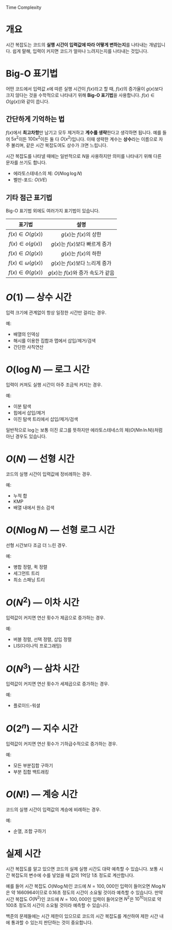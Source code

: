 Time Complexity
# 개요
시간 복잡도는 코드의 **실행 시간이 입력값에 따라 어떻게 변하는지**를 나타내는 개념입니다. 쉽게 말해, 입력이 커지면 코드가 얼마나 느려지는지를 나타내는 것입니다.
# Big-O 표기법
어떤 코드에서 입력값 $x$에 따른 실행 시간이 $f(x)$라고 할 때,  $f(x)$의 증가율이 $g(x)$보다 크지 않다는 것을 수학적으로 나타내기 위해 **Big-O 표기법**을 사용합니다. $f(x) \in O(g(x))$와 같이 씁니다.
## 간단하게 기억하는 법
$f(x)$에서 **최고차항**만 남기고 모두 제거하고 **계수를 생략**한다고 생각하면 됩니다. 예를 들어 $5x^2$이든 $100x^2$이든 둘 다 $O(x^2)$입니다. 이때 생략한 계수는 **상수**라는 이름으로 자주 불리며, 같은 시간 복잡도여도 상수가 크면 느립니다.

시간 복잡도를 나타낼 때에는 일반적으로 $N$을 사용하지만 의미를 나타내기 위해 다른 문자를 쓰기도 합니다.
- 에라토스테네스의 체: $O(N\log \log N)$
- 벨만-포드: $O(VE)$
## 기타 점근 표기법
Big-O 표기법 외에도 여러가지 표기법이 있습니다.

|           표기법           |            설명             |
| :---------------------: | :-----------------------: |
|   $f(x) \in O(g(x))$    |    $g(x)$는 $f(x)$의 상한     |
|   $f(x) \in o(g(x))$    |  $g(x)$는 $f(x)$보다 빠르게 증가  |
| $f(x) \in \Omega(g(x))$ |    $g(x)$는 $f(x)$의 하한     |
| $f(x) \in \omega(g(x))$ |  $g(x)$는 $f(x)$보다 느리게 증가  |
| $f(x) \in \Theta(g(x))$ | $g(x)$는 $f(x)$와 증가 속도가 같음 |

# $O(1)$ — 상수 시간
입력 크기에 관계없이 항상 일정한 시간만 걸리는 경우.

예:
- 배열의 인덱싱
- 해시를 이용한 집합과 맵에서 삽입/제거/검색
- 간단한 사칙연산
# $O(\log N)$ — 로그 시간
입력이 커져도 실행 시간이 아주 조금씩 커지는 경우.  

예:
- 이분 탐색
- 힙에서 삽입/제거
- 이진 탐색 트리에서 삽입/제거/검색

일반적으로 $\log$는 보통 이진 로그를 뜻하지만 에라토스테네스의 체($O(N\ln \ln N)$)처럼 아닌 경우도 있습니다.
# $O(N)$ — 선형 시간
코드의 실행 시간이 입력값에 정비례하는 경우.

예:
- 누적 합
- KMP
- 배열 내에서 원소 검색
# $O(N\log N)$ — 선형 로그 시간
선형 시간보다 조금 더 느린 경우.

예:
- 병합 정렬, 퀵 정렬
- 세그먼트 트리
- 최소 스패닝 트리
# $O(N^2)$ — 이차 시간
입력값이 커지면 연산 횟수가 제곱으로 증가하는 경우.

예:
- 버블 정렬, 선택 정렬, 삽입 정렬
- LIS(다이나믹 프로그래밍)
# $O(N^3)$ — 삼차 시간
입력값이 커지면 연산 횟수가 세제곱으로 증가하는 경우.

예:
- 플로이드-워셜
# $O(2^n)$ — 지수 시간
입력값이 커지면 연산 횟수가 기하급수적으로 증가하는 경우.

예:
- 모든 부분집합 구하기
- 부분 집합 백트래킹
# $O(N!)$ — 계승 시간
코드의 실행 시간이 입력값의 계승에 비례하는 경우.

예:
- 순열, 조합 구하기
# 실제 시간
시간 복잡도를 알고 있으면 코드의 실제 실행 시간도 대략 예측할 수 있습니다. 보통 시간 복잡도의 변수에 수를 넣었을 때 값의 $1$억당 $1$초 정도로 계산합니다.

예를 들어 시간 복잡도 $O(N\log N)$인 코드에 $N = 100,000$인 입력이 들어오면 $N\log N$은 약 $1660964$이므로 $0.16$초 정도의 시간이 소요될 것이라 예측할 수 있습니다. 만약 시간 복잡도 $O(N^2)$인 코드에 $N = 100,000$인 입력이 들어오면 $N^2$은 $10^{10}$이므로 약 $100$초 정도의 시간이 소요될 것이라 예측할 수 있습니다.

백준의 문제들에는 시간 제한이 있으므로 코드의 시간 복잡도를 계산하여 제한 시간 내에 통과할 수 있는지 판단하는 것이 중요합니다.